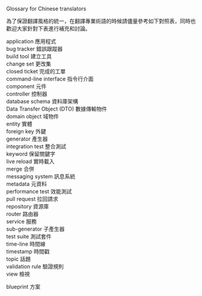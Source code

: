 Glossary for Chinese translators

為了保證翻譯風格的統一，在翻譯專業術語的時候請儘量參考如下對照表，同時也歡迎大家針對下表進行補充和討論。

application		應用程式  
bug tracker     錯誤跟蹤器  
build tool      建立工具   
change set      更改集  
closed ticket	完成的工單  
command-line interface 指令行介面  
component       元件  
controller      控制器  
database schema 資料庫架構  
Data Transfer Object (DTO) 數據傳輸物件  
domain object   域物件  
entity          實體  
foreign key     外鍵  
generator	    產生器  
integration test 整合測試  
keyword         保留關鍵字  
live reload     實時載入  
merge			合併  
messaging system 訊息系統   
metadata        元資料  
performance test 效能測試  
pull request 	拉回請求   
repository      資源庫  
router          路由器  
service         服務  
sub-generator   子產生器  
test suite      測試套件  
time-line       時間線  
timestamp       時間戳  
topic           話題   
validation rule 驗證規則  
view            檢視  

blueprint 方案